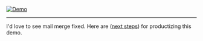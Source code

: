 [![Demo](http://i.imgur.com/9TnCa7e.gif)](https://www.youtube.com/watch?v=-GgBm6KGSu8)

---

I'd love to see mail merge fixed. Here are ([next steps](TODO.md)) for
productizing this demo.
